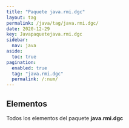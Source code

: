 ```yaml
---
title: "Paquete java.rmi.dgc"
layout: tag
permalink: /java/tag/java.rmi.dgc/
date: 2020-12-29
key: Javapaquetejava.rmi.dgc
sidebar: 
  nav: java
aside: 
  toc: true
pagination: 
  enabled: true
  tag: "java.rmi.dgc"
  permalink: /:num/
---
```


<h2>Elementos</h2>
Todos los elementos del paquete <strong>java.rmi.dgc</strong>
